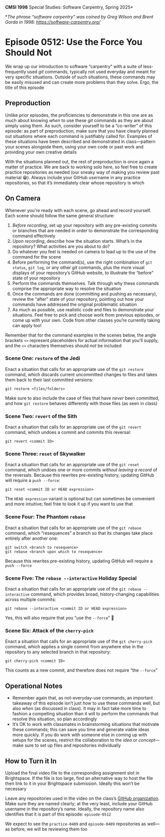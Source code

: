 **CMSI 1998** Special Studies: Software Carpentry, Spring 2025*

*_The phrase “software carpentry” was coined by Greg Wilson and Brent Gorda in 1998:
https://software-carpentry.org/_

# Episode 0512: Use the Force You Should Not
We wrap up our introduction to software “carpentry” with a suite of less-frequently used _git_ commands, typically not used everyday and meant for very specific situations. Outside of such situations, these commands may be easily misused and can create more problems than they solve. Ergo, the title of this episode

## Preproduction
Unlike prior episodes, the proficiencies to demonstrate in this one are as much about knowing _when_ to use these _git_ commands as they are about simply using them. As such, consider yourself to be a “co-writer” of this episode: as part of preproduction, make sure that you have clearly planned out situations where each command is justifiably called for. Examples of these situations have been described and demonstrated in class—pattern your scenes alongside them, using your own code or past work and providing your own creative details

With the situations planned out, the rest of preproduction is once again a matter of practice. We are back to working solo here, so feel free to create practice repositories as needed (our sneaky way of making you review past material 😁). Always include your GitHub username in any practice repositories, so that it’s immediately clear whose repository is which

## On Camera
Whenever you’re ready with each scene, go ahead and record yourself. Each scene should follow the same general structure:
1. _Before recording_, set up your repository with any pre-existing commits or branches that are needed in order to demonstrate the corresponding command effectively
2. _Upon recording_, describe how the situation starts. What’s in the repository? What activities are you about to do?
3. Do whatever you feel is needed on camera to lead up to the use of the command for the scene
4. Before performing the command(s), use the right combination of `git status`, `git log`, or any other _git_ commands, plus the more visual displays of your repository’s GitHub website, to illustrate the “before” state of your repository
5. Perform the commands themselves. Talk through why these commands comprise the appropriate way to resolve the situation
6. Once the commands are done (committing and pushing as necessary), review the “after” state of your repository, pointing out how your commands have addressed the original problematic situation
7. As much as possible, use realistic code and files to demonstrate your situations. Feel free to pick and choose work from previous episodes, or come up with your own. Code from other classes you’re currently taking can apply too!

Remember that for the command examples in the scenes below, the angle brackets `<>` represent placeholders for actual information that you’ll supply, and the `<>` characters themselves should _not_ be included

### Scene One: `restore` of the Jedi
Enact a situation that calls for an appropriate use of the `git restore` command, which discards current uncommitted changes to files and takes them back to their last committed versions:

    git restore <files/folders>

Make sure to also include the case of files that have _never_ been committed, and how `git restore` behaves differently with those files (as seen in class)

### Scene Two: `revert` of the Sith
Enact a situation that calls for an appropriate use of the `git revert` command, which undoes a commit and commits this reversal:

    git revert <commit ID>

### Scene Three: `reset` of Skywalker
Enact a situation that calls for an appropriate use of the `git reset` command, which undoes one or more commits _without leaving a record_ of the reversals. Because this rewrites pre-existing history, updating GitHub will require a `push --force`:

    git reset <commit ID or HEAD expression>

The `HEAD expression` variant is optional but can sometimes be convenient and more intuitive; feel free to look it up if you want to use that

### Scene Four: The Phantom `rebase`
Enact a situation that calls for an appropriate use of the `git rebase` command, which “resequences” a branch so that its changes take place entirely after another one:

    git switch <branch to resequence>
    git rebase <branch upon which to resequence>

Because this rewrites pre-existing history, updating GitHub will require a `push --force`

### Scene Five: The `rebase --interactive` Holiday Special
Enact a situation that calls for an appropriate use of the `git rebase --interactive` command, which provides broad, history-changing capabilities across multiple commits:

    git rebase --interactive <commit ID or HEAD expression>

Yes, this will also require that you “use the `--force`” 🧐

### Scene Six: Attack of the `cherry-pick`
Enact a situation that calls for an appropriate use of the `git cherry-pick` command, which applies a single commit from anywhere else in the repository to any selected branch in that repository:

    git cherry-pick <commit ID>

This counts as a new commit, and therefore does not require “the `--force`”

## Operational Notes
* Remember again that, as not-everyday-use commands, an important takeaway of this episode isn’t just _how_ to use these commands well, but also _when_ (as discussed in class). It may in fact take more time to fashion a compelling situation than it will to perform the commands that resolve this situation, so plan accordingly
* It’s OK to work with classmates in brainstorming situations that motivate these commands; this can save you time and generate viable ideas more quickly. If you do work with someone else in coming up with setups for the scenes, restrict the collaboration to the _idea_ or _concept_—make sure to set up files and repositories individually

## How to Turn it In
Upload the final video file to the corresponding assignment slot in Brightspace. If the file is too large, find an alternative way to host the file then link to it in your Brightspace submission. Ideally this won’t be necessary

Leave any repositories used in the video on the class’s [GitHub organization](https://github.com/lmu-cmsi1998-spring2025). Make sure they are named clearly; at the very least, include your GitHub username in the repository’s name. Ideally, the repository name also identifies that it is part of this episode: `episode-0512`


We expect to see the `practice-0409` and `episode-0409` repositories as well—as before, we will be reviewing them too
